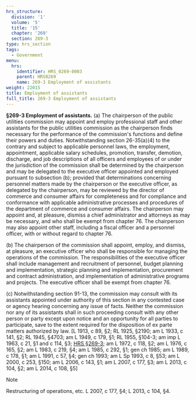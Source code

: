 ```yaml
---
hrs_structure:
  division: '1'
  volume: '5'
  title: '15'
  chapter: '269'
  section: 269-3
type: hrs_section
tags:
  - Government
menu:
  hrs:
    identifier: HRS_0269-0003
    parent: HRS0269
    name: 269-3 Employment of assistants
weight: 22015
title: Employment of assistants
full_title: 269-3 Employment of assistants
---
```

**§269-3 Employment of assistants.** (a) The chairperson of the public utilities commission may appoint and employ professional staff and other assistants for the public utilities commission as the chairperson finds necessary for the performance of the commission's functions and define their powers and duties. Notwithstanding section 26-35(a)(4) to the contrary and subject to applicable personnel laws, the employment, appointment, applicable salary schedules, promotion, transfer, demotion, discharge, and job descriptions of all officers and employees of or under the jurisdiction of the commission shall be determined by the chairperson and may be delegated to the executive officer appointed and employed pursuant to subsection (b); provided that determinations concerning personnel matters made by the chairperson or the executive officer, as delegated by the chairperson, may be reviewed by the director of commerce and consumer affairs for completeness and for compliance and conformance with applicable administrative processes and procedures of the department of commerce and consumer affairs. The chairperson may appoint and, at pleasure, dismiss a chief administrator and attorneys as may be necessary, and who shall be exempt from chapter 76\. The chairperson may also appoint other staff, including a fiscal officer and a personnel officer, with or without regard to chapter 76.

(b) The chairperson of the commission shall appoint, employ, and dismiss, at pleasure, an executive officer who shall be responsible for managing the operations of the commission. The responsibilities of the executive officer shall include management and recruitment of personnel, budget planning and implementation, strategic planning and implementation, procurement and contract administration, and implementation of administrative programs and projects. The executive officer shall be exempt from chapter 76.

(c) Notwithstanding section 91-13, the commission may consult with its assistants appointed under authority of this section in any contested case or agency hearing concerning any issue of facts. Neither the commission nor any of its assistants shall in such proceeding consult with any other person or party except upon notice and an opportunity for all parties to participate, save to the extent required for the disposition of ex parte matters authorized by law. [L 1913, c 89, §2; RL 1925, §2190; am L 1933, c 141, §2; RL 1945, §4703; am L 1949, c 179, §1; RL 1955, §104-3; am imp L 1963, c 21, §1 and c 114, §3; [HRS §269-3](/title-15/chapter-269/section-269-3/); am L 1972, c 118, §2; am L 1976, c 165, §2; am L 1983, c 219, §4; am L 1985, c 292, §1; gen ch 1985; am L 1989, c 178, §1; am L 1991, c 57, §4; gen ch 1993; am L Sp 1993, c 8, §53; am L 2000, c 253, §150; am L 2006, c 143, §1; am L 2007, c 177, §3; am L 2013, c 104, §2; am L 2014, c 108, §5]

Note

Restructuring of operations, etc. L 2007, c 177, §4; L 2013, c 104, §4.